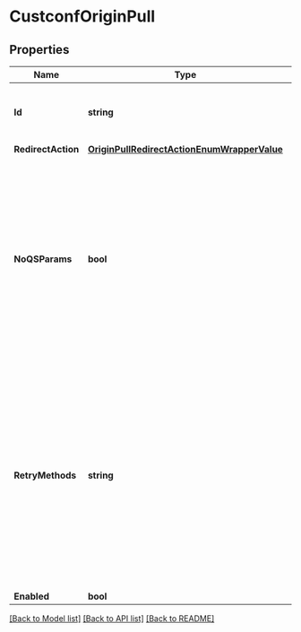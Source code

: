 # CustconfOriginPull

## Properties

Name | Type | Description | Notes
------------ | ------------- | ------------- | -------------
**Id** | **string** | This is used by the API to perform conflict checking | [optional] 
**RedirectAction** | [**OriginPullRedirectActionEnumWrapperValue**](OriginPullRedirectActionEnumWrapperValue.md) |  | [optional] 
**NoQSParams** | **bool** | GFS sends a path without any query string parameters when making external origin requests regardless if any parameters were sent by the User-Agent. | [optional] 
**RetryMethods** | **string** | String of values delimited by a &#39;,&#39; character. List of HTTP Methods that define types of origin pull requests that can be retried if a failure occurs after sending a previous request. | [optional] 
**Enabled** | **bool** |  | [optional] 

[[Back to Model list]](../README.md#documentation-for-models) [[Back to API list]](../README.md#documentation-for-api-endpoints) [[Back to README]](../README.md)


